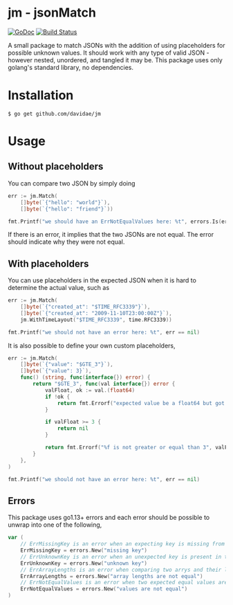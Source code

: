 # jm - jsonMatch
[![GoDoc](https://godoc.org/github.com/davidae/jm?status.svg)](https://godoc.org/github.com/davidae/jm)
[![Build Status](https://travis-ci.com/davidae/jm.svg "Travis CI status")](https://travis-ci.com/davidae/jm)

A small package to match JSONs with the addition of using placeholders for possible unknown values. 
It should work with any type of valid JSON - however nested, unordered, and tangled it may be. This package uses only 
golang's standard library, no dependencies.

# Installation
```Shell
$ go get github.com/davidae/jm
```

# Usage
## Without placeholders
You can compare two JSON by simply doing
```go
err := jm.Match(
    []byte(`{"hello": "world"}`),
    []byte(`{"hello": "friend"}`))

fmt.Printf("we should have an ErrNotEqualValues here: %t", errors.Is(err, jm.ErrNotEqualValues))
```
If there is an error, it implies that the two JSONs are not equal. The error should indicate why they were not
equal. 

## With placeholders
You can use placeholders in the expected JSON when it is hard to determine the actual value, such as
```go
err := jm.Match(
    []byte(`{"created_at": "$TIME_RFC3339"}`),
    []byte(`{"created_at": "2009-11-10T23:00:00Z"}`),
    jm.WithTimeLayout("$TIME_RFC3339", time.RFC3339))

fmt.Printf("we should not have an error here: %t", err == nil)
```
It is also possible to define your own custom placeholders,
```go
err := jm.Match(
    []byte(`{"value": "$GTE_3"}`),
    []byte(`{"value": 3}`),
    func() (string, func(interface{}) error) {
        return "$GTE_3", func(val interface{}) error {
            valFloat, ok := val.(float64)
            if !ok {
                return fmt.Errorf("expected value be a float64 but got: %T", val)
            }

            if valFloat >= 3 {
                return nil
            }

            return fmt.Errorf("%f is not greater or equal than 3", valFloat)
        }
    },
)

fmt.Printf("we should not have an error here: %t", err == nil)	
```

## Errors
This package uses go1.13+ errors and each error should be possible to unwrap into one of the following,
```go
var (
	// ErrMissingKey is an error when an expecting key is missing from the JSON
	ErrMissingKey = errors.New("missing key")
	// ErrUnknownKey is an error when an unexpected key is present in the JSON
	ErrUnknownKey = errors.New("unknown key")
	// ErrArrayLengths is an error when comparing two arrys and their lengths are not equal
	ErrArrayLengths = errors.New("array lengths are not equal")
	// ErrNotEqualValues is an error when two expected equal values are not equal
	ErrNotEqualValues = errors.New("values are not equal")
)
```
